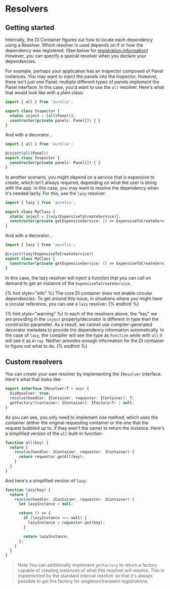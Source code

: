 # Resolvers

## Getting started

Internally, the DI Container figures out how to locate each dependency using a Resolver. Which resolver is used depends on if or how the dependency was registered. (See below for [registration information](resolvers.md#registering-services)) However, you can specify a special resolver when you declare your dependencies.&#x20;

For example, perhaps your application has an Inspector composed of Panel instances. You may want to inject the panels into the inspector. However, there isn't just one Panel; multiple different types of panels implement the Panel interface. In this case, you'd want to use the `all` resolver. Here's what that would look like with a plain class:

```typescript
import { all } from 'aurelia';

export class Inspector {
  static inject = [all(Panel)];
  constructor(private panels: Panel[]) { }
}
```

And with a decorator...

```typescript
import { all } from 'aurelia';

@inject(all(Panel))
export class Inspector {
  constructor(private panels: Panel[]) { }
}
```

In another scenario, you might depend on a service that is expensive to create, which isn't always required, depending on what the user is doing with the app. In this case, you may want to resolve the dependency when it's needed lazily. For this, use the `lazy` resolver:

```typescript
import { lazy } from 'aurelia';

export class MyClass {
  static inject = [lazy(ExpensiveToCreateService)];
  constructor(private getExpensiveService: () => ExpensiveToCreateService) {}
}
```

And with a decorator...

```typescript
import { lazy } from 'aurelia';

@inject(lazy(ExpensiveToCreateService))
export class MyClass {
  constructor(private getExpensiveService: () => ExpensiveToCreateService) {}
}
```

In this case, the lazy resolver will inject a function that you can call on demand to get an instance of the `ExpensiveToCreateService`.

{% hint style="info" %}
The core DI container does not enable circular dependencies. To get around this issue, in situations where you might have a circular reference, you can use a `lazy` resolver.
{% endhint %}

{% hint style="warning" %}
In each of the resolvers above, the "key" we are providing in the `inject` property/decorator is different in type than the constructor parameter. As a result, we cannot use compiler-generated decorator metadata to provide the dependency information automatically. In the case of `lazy`, the compiler will see the type as `Function` while with `all` it will see it as `Array`. Neither provides enough information for the DI container to figure out what to do.
{% endhint %}

## Custom resolvers

You can create your own resolver by implementing the `IResolver` interface. Here's what that looks like:

```typescript
export interface IResolver<T = any> {
  $isResolver: true;
  resolve(handler: IContainer, requestor: IContainer): T;
  getFactory?(container: IContainer): IFactory<T> | null;
}
```

As you can see, you only need to implement one method, which uses the container (either the original requesting container or the one that the request bubbled up to, if they aren't the same) to return the instance. Here's a simplified version of the `all` built-in function:

```typescript
function all(key) {
  return {
    resolve(handler: IContainer, requestor: IContainer) {
      return requestor.getAll(key);
    }
  }
}
```

And here's a simplified version of `lazy`:

```typescript
function lazy(key) {
  return {
    resolve(handler: IContainer, requestor: IContainer) {
      let lazyInstance = null;

      return () => {
        if (lazyInstance === null) {
          lazyInstance = requestor.get(key);
        }

        return lazyInstance;
      };
    }
  }
}
```

> Note You can additionally implement `getFactory` to return a factory capable of creating instances of what this resolver will resolve. This is implemented by the standard internal resolver so that it's always possible to get the factory for singleton/transient registrations.

